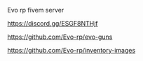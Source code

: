 Evo rp fivem server


https://discord.gg/ESGF8NTHjf


https://github.com/Evo-rp/evo-guns


https://github.com/Evo-rp/inventory-images
